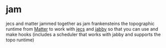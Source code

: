# jam
jecs and matter jammed together as jam frankensteins the topographic runtime from [Matter](https://github.com/matter-ecs/matter) to work with [jecs](https://github.com/ukendio/jecs) and [jabby](https://github.com/alicesaidhi/jabby) so that you can use and make hooks (includes a scheduler that works with jabby and supports the topo runtime)